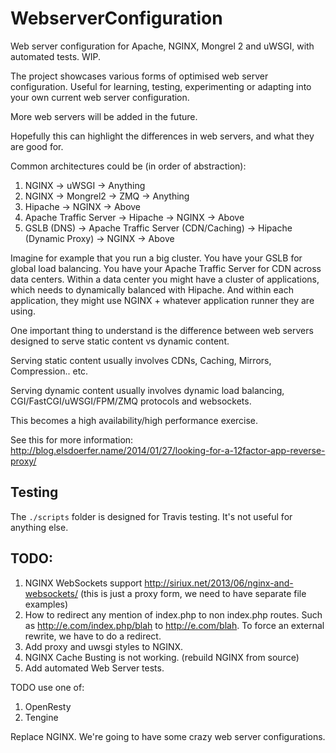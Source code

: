 WebserverConfiguration
======================

Web server configuration for Apache, NGINX, Mongrel 2 and uWSGI, with automated tests. WIP.

The project showcases various forms of optimised web server configuration. Useful for learning, testing, experimenting or adapting into your own current web server configuration.

More web servers will be added in the future.

Hopefully this can highlight the differences in web servers, and what they are good for.

Common architectures could be (in order of abstraction):

1. NGINX -> uWSGI -> Anything
2. NGINX -> Mongrel2 -> ZMQ -> Anything
3. Hipache -> NGINX -> Above
4. Apache Traffic Server -> Hipache -> NGINX -> Above
5. GSLB (DNS) -> Apache Traffic Server (CDN/Caching) -> Hipache (Dynamic Proxy) -> NGINX -> Above

Imagine for example that you run a big cluster. You have your GSLB for global load balancing. You have your Apache Traffic Server for CDN across data centers. Within a data center you might have a cluster of applications, which needs to dynamically balanced with Hipache. And within each application, they might use NGINX + whatever application runner they are using.

One important thing to understand is the difference between web servers designed to serve static content vs dynamic content.

Serving static content usually involves CDNs, Caching, Mirrors, Compression.. etc.

Serving dynamic content usually involves dynamic load balancing, CGI/FastCGI/uWSGI/FPM/ZMQ protocols and websockets.

This becomes a high availability/high performance exercise.

See this for more information: http://blog.elsdoerfer.name/2014/01/27/looking-for-a-12factor-app-reverse-proxy/

Testing
-------

The `./scripts` folder is designed for Travis testing. It's not useful for anything else.

TODO:
----

1. NGINX WebSockets support http://siriux.net/2013/06/nginx-and-websockets/ (this is just a proxy form, we need to have separate file examples)
7. How to redirect any mention of index.php to non index.php routes. Such as http://e.com/index.php/blah to http://e.com/blah. To force an external rewrite, we have to do a redirect.
8. Add proxy and uwsgi styles to NGINX.
9. NGINX Cache Busting is not working. (rebuild NGINX from source)
10. Add automated Web Server tests.

TODO use one of:

1. OpenResty
2. Tengine

Replace NGINX. We're going to have some crazy web server configurations.